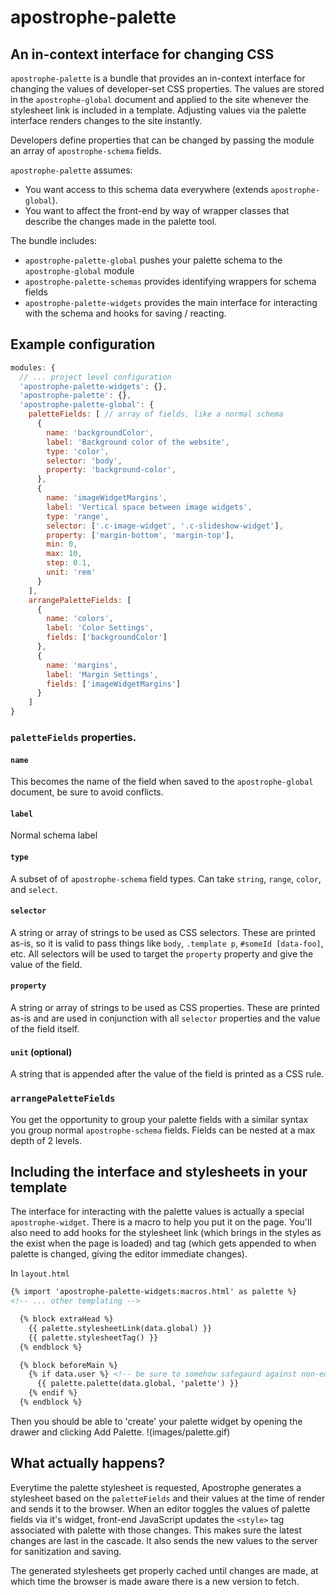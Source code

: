 # apostrophe-palette
## An in-context interface for changing CSS

`apostrophe-palette` is a bundle that provides an in-context interface for changing the values of developer-set CSS properties. The values are stored in the `apostrophe-global` document and applied to the site whenever the stylesheet link is included in a template. Adjusting values via the palette interface renders changes to the site instantly.

Developers define properties that can be changed by passing the module an array of `apostrophe-schema` fields.

`apostrophe-palette` assumes:
- You want access to this schema data everywhere (extends `apostrophe-global`).
- You want to affect the front-end by way of wrapper classes that describe the changes made in the palette tool.

The bundle includes:
- `apostrophe-palette-global` pushes your palette schema to the `apostrophe-global` module
- `apostrophe-palette-schemas` provides identifying wrappers for schema fields
- `apostrophe-palette-widgets` provides the main interface for interacting with the schema and hooks for saving / reacting.

## Example configuration

```javascript
modules: {
  // ... project level configuration
  'apostrophe-palette-widgets': {},
  'apostrophe-palette': {},
  'apostrophe-palette-global': {
    paletteFields: [ // array of fields, like a normal schema
      {
        name: 'backgroundColor',
        label: 'Background color of the website',
        type: 'color',
        selector: 'body',
        property: 'background-color',
      },
      {
        name: 'imageWidgetMargins',
        label: 'Vertical space between image widgets',
        type: 'range',
        selector: ['.c-image-widget', '.c-slideshow-widget'],
        property: ['margin-bottom', 'margin-top'],
        min: 0,
        max: 10,
        step: 0.1,
        unit: 'rem'
      }
    ],
    arrangePaletteFields: [
      {
        name: 'colors',
        label: 'Color Settings',
        fields: ['backgroundColor']
      },
      {
        name: 'margins',
        label: 'Margin Settings',
        fields: ['imageWidgetMargins']
      }
    ]
}
```

### `paletteFields` properties.

#### `name`
This becomes the name of the field when saved to the `apostrophe-global` document, be sure to avoid conflicts.

#### `label`
Normal schema label

#### `type`
A subset of of `apostrophe-schema` field types. Can take `string`, `range`, `color`, and `select`.

#### `selector`
A string or array of strings to be used as CSS selectors. These are printed as-is, so it is valid to pass things like `body`, `.template p`, `#someId [data-foo]`, etc. All selectors will be used to target the `property` property and give the value of the field.

#### `property`
A string or array of strings to be used as CSS properties. These are printed as-is and are used in conjunction with all `selector` properties and the value of the field itself.

#### `unit` (optional)
A string that is appended after the value of the field is printed as a CSS rule.


### `arrangePaletteFields`
You get the opportunity to group your palette fields with a similar syntax you group normal `apostrophe-schema` fields. Fields can be nested at a max depth of 2 levels.

## Including the interface and stylesheets in your template
The interface for interacting with the palette values is actually a special `apostrophe-widget`. There is a macro to help you put it on the page. You'll also need to add hooks for the stylesheet link (which brings in the styles as the exist when the page is loaded) and tag (which gets appended to when palette is changed, giving the editor immediate changes).

In `layout.html`

```html
{% import 'apostrophe-palette-widgets:macros.html' as palette %}
<!-- ... other templating -->

  {% block extraHead %}
    {{ palette.stylesheetLink(data.global) }}
    {{ palette.stylesheetTag() }}
  {% endblock %}

  {% block beforeMain %}
    {% if data.user %} <!-- be sure to somehow safegaurd against non-editor situations, as performance could unnecessarily suffer -->
      {{ palette.palette(data.global, 'palette') }}
    {% endif %}
  {% endblock %}
```

Then you should be able to 'create' your palette widget by opening the drawer and clicking Add Palette.
!(images/palette.gif)

## What actually happens?
Everytime the palette stylesheet is requested, Apostrophe generates a stylesheet based on the `paletteFields` and their values at the time of render and sends it to the browser. When an editor toggles the values of palette fields via it's widget, front-end JavaScript updates the `<style>` tag associated with palette with those changes. This makes sure the latest changes are last in the cascade. It also sends the new values to the server for sanitization and saving.

The generated stylesheets get properly cached until changes are made, at which time the browser is made aware there is a new version to fetch.

